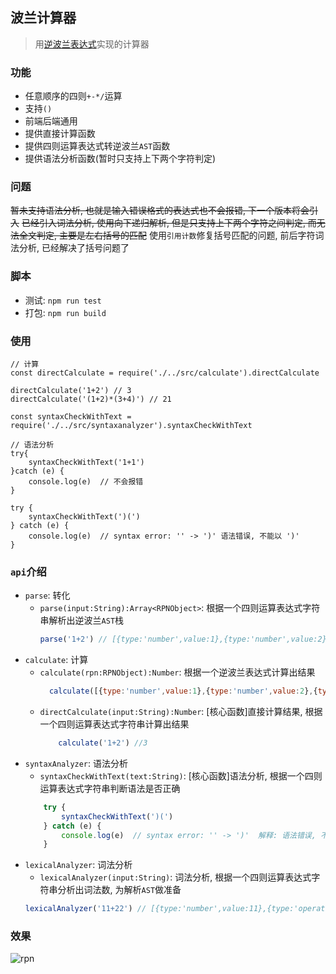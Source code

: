 波兰计算器
---
> 用[逆波兰表达式](https://zh.m.wikipedia.org/wiki/%E6%B3%A2%E5%85%B0%E8%A1%A8%E7%A4%BA%E6%B3%95)实现的计算器

### 功能
- 任意顺序的四则`+-*/`运算
- 支持`()`
- 前端后端通用
- 提供直接计算函数
- 提供四则运算表达式转逆波兰`AST`函数
- 提供语法分析函数(暂时只支持上下两个字符判定)

### 问题
~~暂未支持语法分析, 也就是输入错误格式的表达式也不会报错, 下一个版本将会引入~~
~~已经引入词法分析, 使用向下递归解析, 但是只支持上下两个字符之间判定, 而无法全文判定, 主要是左右括号的匹配~~
使用`引用计数`修复括号匹配的问题, 前后字符词法分析, 已经解决了括号问题了

### 脚本

- 测试: `npm run test`
- 打包: `npm run build`

### 使用
```
// 计算
const directCalculate = require('./../src/calculate').directCalculate

directCalculate('1+2') // 3
directCalculate('(1+2)*(3+4)') // 21

const syntaxCheckWithText = require('./../src/syntaxanalyzer').syntaxCheckWithText

// 语法分析
try{
    syntaxCheckWithText('1+1')  
}catch (e) {
    console.log(e)  // 不会报错
}

try {
    syntaxCheckWithText(')(') 
} catch (e) {
    console.log(e)  // syntax error: '' -> ')' 语法错误, 不能以 ')'
}
```

### `api`介绍
- `parse`: 转化
    - `parse(input:String):Array<RPNObject>`: 根据一个四则运算表达式字符串解析出逆波兰`AST`栈
        ```javascript
        parse('1+2') // [{type:'number',value:1},{type:'number',value:2},{type:'operation',value:'+'}]
        ```
- `calculate`: 计算
    - `calculate(rpn:RPNObject):Number`: 根据一个逆波兰表达式计算出结果
        ```javascript
          calculate([{type:'number',value:1},{type:'number',value:2},{type:'operation',value:'+'}]) //3
        ```
    - `directCalculate(input:String):Number`: [核心函数]直接计算结果, 根据一个四则运算表达式字符串计算出结果
        ```javascript
            calculate('1+2') //3
        ```
- `syntaxAnalyzer`: 语法分析
    - `syntaxCheckWithText(text:String)`: [核心函数]语法分析, 根据一个四则运算表达式字符串判断语法是否正确
    ```javascript
        try {
            syntaxCheckWithText(')(') 
        } catch (e) {
            console.log(e)  // syntax error: '' -> ')'  解释: 语法错误, 不能以 ')' 开始
        }
    ```
- `lexicalAnalyzer`: 词法分析
    - `lexicalAnalyzer(input:String)`: 词法分析, 根据一个四则运算表达式字符串分析出词法数, 为解析`AST`做准备
    ```javascript
    lexicalAnalyzer('11+22') // [{type:'number',value:11},{type:'operation',value:'+'},{type:'number',value:22}]
    ```
### 效果
 ![rpn](https://github.com/followWinter/rpn-calculate/raw/master/res/rpn.jpg)

